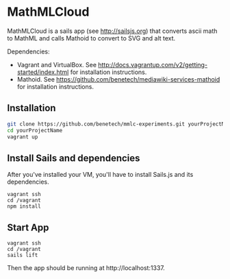 MathMLCloud
=========

MathMLCloud is a sails app (see http://sailsjs.org) that converts ascii math to MathML and calls Mathoid to convert to SVG and 
alt text.

Dependencies:

  - Vagrant and VirtualBox. See http://docs.vagrantup.com/v2/getting-started/index.html for installation instructions.
  - Mathoid. See https://github.com/benetech/mediawiki-services-mathoid for installation instructions.

Installation
--------------

```sh
git clone https://github.com/benetech/mmlc-experiments.git yourProjectName
cd yourProjectName
vagrant up
```

Install Sails and dependencies
------------------------------

After you've installed your VM, you'll have to install Sails.js and its dependencies.

```
vagrant ssh 
cd /vagrant
npm install
```

Start App
----------
```
vagrant ssh 
cd /vagrant
sails lift
```


Then the app should be running at http://localhost:1337.